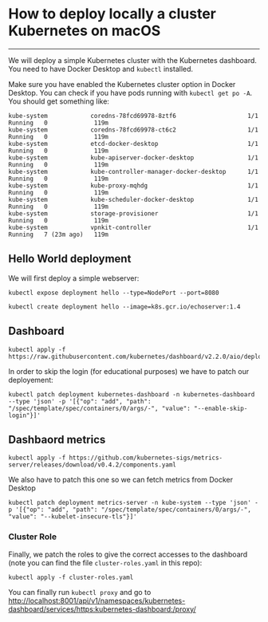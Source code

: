 # How to deploy locally a cluster Kubernetes on macOS
---
We will deploy a simple Kubernetes cluster with the Kubernetes dashboard. 
You need to have Docker Desktop and `kubectl` installed.

Make sure you have enabled the Kubernetes cluster option in Docker Desktop. You can check if you have pods running with `kubectl get po -A`.
You should get something like:
```
kube-system            coredns-78fcd69978-8ztf6                    1/1     Running   0             119m
kube-system            coredns-78fcd69978-ct6c2                    1/1     Running   0             119m
kube-system            etcd-docker-desktop                         1/1     Running   0             119m
kube-system            kube-apiserver-docker-desktop               1/1     Running   0             119m
kube-system            kube-controller-manager-docker-desktop      1/1     Running   0             119m
kube-system            kube-proxy-mqhdg                            1/1     Running   0             119m
kube-system            kube-scheduler-docker-desktop               1/1     Running   0             119m
kube-system            storage-provisioner                         1/1     Running   0             119m
kube-system            vpnkit-controller                           1/1     Running   7 (23m ago)   119m
```


## Hello World deployment
We will first deploy a simple webserver:

```
kubectl expose deployment hello --type=NodePort --port=8080
```

```
kubectl create deployment hello --image=k8s.gcr.io/echoserver:1.4
```

## Dashboard
```
kubectl apply -f https://raw.githubusercontent.com/kubernetes/dashboard/v2.2.0/aio/deploy/recommended.yaml
```
In order to skip the login (for educational purposes) we have to patch our deployement:
```
kubectl patch deployment kubernetes-dashboard -n kubernetes-dashboard --type 'json' -p '[{"op": "add", "path": "/spec/template/spec/containers/0/args/-", "value": "--enable-skip-login"}]'
```

## Dashbaord metrics

```
kubectl apply -f https://github.com/kubernetes-sigs/metrics-server/releases/download/v0.4.2/components.yaml
```
We also have to patch this one so we can fetch metrics from Docker Desktop
```
kubectl patch deployment metrics-server -n kube-system --type 'json' -p '[{"op": "add", "path": "/spec/template/spec/containers/0/args/-", "value": "--kubelet-insecure-tls"}]'
```

### Cluster Role

Finally, we patch the roles to give the correct accesses to the dashboard (note you can find the file `cluster-roles.yaml` in this repo):

```
kubectl apply -f cluster-roles.yaml
```

You can finally run `kubectl proxy` and go to [http://localhost:8001/api/v1/namespaces/kubernetes-dashboard/services/https:kubernetes-dashboard:/proxy/](http://localhost:8001/api/v1/namespaces/kubernetes-dashboard/services/https:kubernetes-dashboard:/proxy/)
